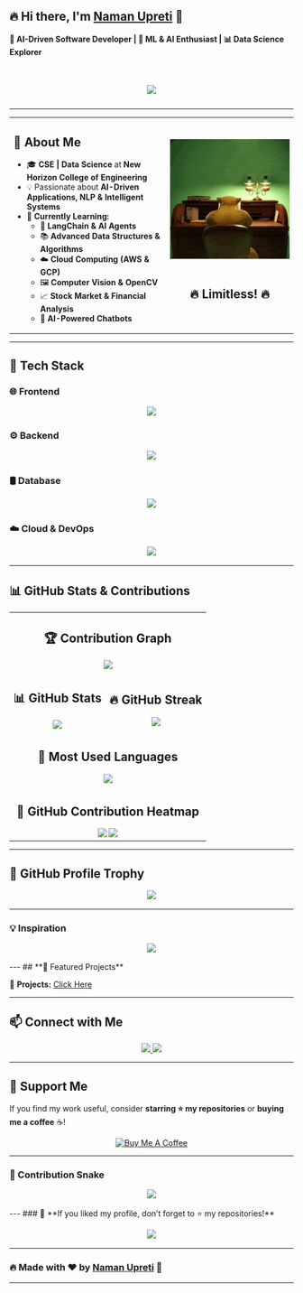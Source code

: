 ## **🔥 Hi there, I'm [Naman Upreti](https://github.com/naman-upreti) 👋**  
**🚀 AI-Driven Software Developer | 🤖 ML & AI Enthusiast | 📊 Data Science Explorer**  

<h1 align="center">
  <img src="https://readme-typing-svg.herokuapp.com?font=Fira+Code&weight=600&size=20&duration=2000&pause=1000&color=F7B93E&center=true&vCenter=true&width=400&lines=Hey,+I'm+Naman!+👋;ML+%26+NLP+Developer;AI+Enthusiast;">
</h1>

---
<table>
  <tr>
    <td>
      <h2>📌 About Me</h2>
      <ul>
        <li>🎓 <b>CSE | Data Science</b> at <b>New Horizon College of Engineering</b></li>
        <li>💡 Passionate about <b>AI-Driven Applications, NLP & Intelligent Systems</b></li>
        <li>🔭 <b>Currently Learning:</b>
          <ul>
            <li>🤖 <b>LangChain & AI Agents</b></li>
            <li>📚 <b>Advanced Data Structures & Algorithms</b></li>
            <li>☁️ <b>Cloud Computing (AWS & GCP)</b></li>
            <li>🖼️ <b>Computer Vision & OpenCV</b></li>
            <li>📈 <b>Stock Market & Financial Analysis</b></li>
            <li>💬 <b>AI-Powered Chatbots</b></li>
          </ul>
        </li>
      </ul>
    </td>
    <td align="center">
      <img src="https://raw.githubusercontent.com/naman-upreti/gif_readme/main/working-no-idea.gif" width="400px"/>
      <br><br>
      <h2><b>🔥 Limitless! 🔥</b></h2>
    </td>
  </tr>
</table>



---

## **🚀 Tech Stack**  

### 🌐 **Frontend**  
<p align="center">
  <img src="https://skillicons.dev/icons?i=react,typescript,redux,tailwind,materialui" />
</p>

### ⚙️ **Backend**  
<p align="center">
  <img src="https://skillicons.dev/icons?i=python,django,nodejs,supabase" />
</p>

### 🛢️ **Database**  
<p align="center">
  <img src="https://skillicons.dev/icons?i=mongodb,mysql" />
</p>

### ☁️ **Cloud & DevOps**  
<p align="center">
  <img src="https://skillicons.dev/icons?i=aws,gcp,docker,kubernetes,ansible" />
</p>

---
## **📊 GitHub Stats & Contributions**

<table align="center">
  <tr>
    <td colspan="2" align="center">
      <h2>🏆 Contribution Graph</h2>
      <img src="https://github-readme-activity-graph.vercel.app/graph?username=naman-upreti&theme=react-dark&hide_border=true" />
    </td>
  </tr>

  <tr>
    <td align="center">
      <h2>📊 GitHub Stats</h2>
      <img width="90%" src="https://github-readme-stats.vercel.app/api?username=naman-upreti&show_icons=true&theme=tokyonight&hide_border=true" />
    </td>
    <td align="center">
      <h2>🔥 GitHub Streak</h2>
      <img width="90%" src="https://github-readme-streak-stats.herokuapp.com/?user=naman-upreti&theme=tokyonight&hide_border=true" />
    </td>
  </tr>

  <tr>
    <td colspan="2" align="center">
      <h2>🌟 Most Used Languages</h2>
      <img width="60%" src="https://github-readme-stats.vercel.app/api/top-langs/?username=naman-upreti&layout=compact&theme=tokyonight&hide_border=true" />
    </td>
  </tr>

  <tr>
    <td colspan="2" align="center">
      <h2>📅 GitHub Contribution Heatmap</h2>
      <img src="https://github-profile-summary-cards.vercel.app/api/cards/productive-time?username=naman-upreti&theme=tokyonight&utcOffset=8" />
      <img src="https://github-profile-summary-cards.vercel.app/api/cards/profile-details?username=naman-upreti&theme=tokyonight" />
    </td>
  </tr>
</table>



---

## **🏅 GitHub Profile Trophy**  
<p align="center">
  <img src="https://github-profile-trophy.vercel.app/?username=naman-upreti&theme=radical&no-frame=true&margin-w=15" />
</p>

---
### 💡 Inspiration  
<p align="center">
  <img src="https://quotes-github-readme.vercel.app/api?type=horizontal&theme=tokyonight" />
</p>
---
## **🚀 Featured Projects**

📌 **Projects:** [Click Here](https://github.com/naman-upreti?tab=repositories)  

---

## **📫 Connect with Me**
<p align="center">
  <a href="https://linkedin.com/in/naman-upreti">
    <img src="https://img.shields.io/badge/LinkedIn-0A66C2?style=for-the-badge&logo=linkedin&logoColor=white" />
  </a>
  <a href="mailto:namanupreti02@gmail.com">
    <img src="https://img.shields.io/badge/Email-D14836?style=for-the-badge&logo=gmail&logoColor=white" />
  </a>
</p>

---

## **💖 Support Me**  
If you find my work useful, consider **starring ⭐ my repositories** or **buying me a coffee** ☕!  

<p align="center">
  <a href="https://www.buymeacoffee.com/naman-upreti" target="_blank">
    <img src="https://cdn.buymeacoffee.com/buttons/v2/default-blue.png" height="50" width="210" alt="Buy Me A Coffee" />
  </a>
</p>

---
### 🐍 Contribution Snake  
<p align="center">
  <img src="https://github.com/naman-upreti/naman-upreti/blob/output/github-contribution-grid-snake.svg" />
</p>
---
### 📌 **If you liked my profile, don’t forget to ⭐ my repositories!**  
<p align="center">
  <img src="https://komarev.com/ghpvc/?username=naman-upreti&label=Profile%20Views&color=blueviolet&style=flat" />
</p>

---

### **🔥 Made with ❤️ by [Naman Upreti](https://github.com/naman-upreti) 🚀**  

---
